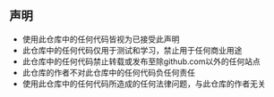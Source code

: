 ## 声明
- 使用此仓库中的任何代码皆视为已接受此声明
- 此仓库中的任何代码仅用于测试和学习，禁止用于任何商业用途
- 此仓库中的任何代码禁止转载或发布至除github.com以外的任何站点
- 此仓库的作者不对此仓库中的任何代码负任何责任
- 使用此仓库中的任何代码所造成的任何法律问题，与此仓库的作者无关
